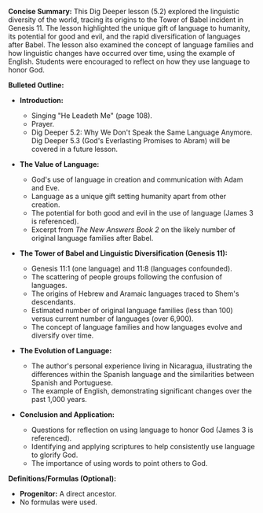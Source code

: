 **Concise Summary:** This Dig Deeper lesson (5.2) explored the linguistic diversity of the world, tracing its origins to the Tower of Babel incident in Genesis 11.  The lesson highlighted the unique gift of language to humanity, its potential for good and evil, and the rapid diversification of languages after Babel.  The lesson also examined the concept of language families and how linguistic changes have occurred over time, using the example of English.  Students were encouraged to reflect on how they use language to honor God.


**Bulleted Outline:**

* **Introduction:**
    * Singing "He Leadeth Me" (page 108).
    * Prayer.
    * Dig Deeper 5.2:  Why We Don't Speak the Same Language Anymore.  Dig Deeper 5.3 (God's Everlasting Promises to Abram) will be covered in a future lesson.

* **The Value of Language:**
    * God's use of language in creation and communication with Adam and Eve.
    * Language as a unique gift setting humanity apart from other creation.
    * The potential for both good and evil in the use of language (James 3 is referenced).
    * Excerpt from *The New Answers Book 2* on the likely number of original language families after Babel.

* **The Tower of Babel and Linguistic Diversification (Genesis 11):**
    * Genesis 11:1 (one language) and 11:8 (languages confounded).
    * The scattering of people groups following the confusion of languages.
    * The origins of Hebrew and Aramaic languages traced to Shem's descendants.
    * Estimated number of original language families (less than 100) versus current number of languages (over 6,900).
    * The concept of language families and how languages evolve and diversify over time.

* **The Evolution of Language:**
    * The author's personal experience living in Nicaragua, illustrating the differences within the Spanish language and the similarities between Spanish and Portuguese.
    * The example of English, demonstrating significant changes over the past 1,000 years.


* **Conclusion and Application:**
    * Questions for reflection on using language to honor God (James 3 is referenced).
    * Identifying and applying scriptures to help consistently use language to glorify God.
    * The importance of using words to point others to God.


**Definitions/Formulas (Optional):**

* **Progenitor:** A direct ancestor.
* No formulas were used.


